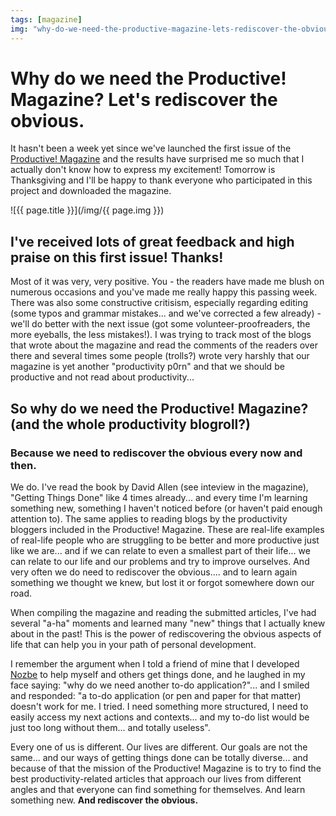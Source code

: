 ```yaml
---
tags: [magazine]
img: "why-do-we-need-the-productive-magazine-lets-rediscover-the-obvious.jpg"
---
```


# Why do we need the Productive! Magazine? Let's rediscover the obvious.


It hasn't been a week yet since we've launched the first issue of the [Productive! Magazine](/magazine) and the results have surprised me so much that I actually don't know how to express my excitement! Tomorrow is Thanksgiving and I'll be happy to thank everyone who participated in this project and downloaded the magazine.


<!--More-->

![{{ page.title }}](/img/{{ page.img }})


## I've received lots of great feedback and high praise on this first issue! Thanks!

Most of it was very, very positive. You - the readers have made me blush on numerous occasions and you've made me really happy this passing week. There was also some constructive critisism, especially regarding editing (some typos and grammar mistakes... and we've corrected a few already) - we'll do better with the next issue (got some volunteer-proofreaders, the more eyeballs, the less mistakes!). I was trying to track most of the blogs that wrote about the magazine and read the comments of the readers over there and several times some people (trolls?) wrote very harshly that our magazine is yet another "productivity p0rn" and that we should be productive and not read about productivity...

## So why do we need the Productive! Magazine? (and the whole productivity blogroll?)

### Because we need to rediscover the obvious every now and then.

We do. I've read the book by David Allen (see inteview in the magazine), "Getting Things Done" like 4 times already... and every time I'm learning something new, something I haven't noticed before (or haven't paid enough attention to). The same applies to reading blogs by the productivity bloggers included in the Productive! Magazine. These are real-life examples of real-life people who are struggling to be better and more productive just like we are... and if we can relate to even a smallest part of their life... we can relate to our life and our problems and try to improve ourselves. And very often we do need to rediscover the obvious.... and to learn again something we thought we knew, but lost it or forgot somewhere down our road.


When compiling the magazine and reading the submitted articles, I've had several "a-ha" moments and learned many "new" things that I actually knew about in the past! This is the power of rediscovering the obvious aspects of life that can help you in your path of personal development.

I remember the argument when I told a friend of mine that I developed [Nozbe][n] to help myself and others get things done, and he laughed in my face saying: "why do we need another to-do application?"... and I smiled and responded: "a to-do application (or pen and paper for that matter) doesn't work for me. I tried. I need something more structured, I need to easily access my next actions and contexts... and my to-do list would be just too long without them... and totally useless".

Every one of us is different. Our lives are different. Our goals are not the same... and our ways of getting things done can be totally diverse... and because of that the mission of the Productive! Magazine is to try to find the best productivity-related articles that approach our lives from different angles and that everyone can find something for themselves. And learn something new. **And rediscover the obvious.**


[n]: https://michael.gratis/nozbe